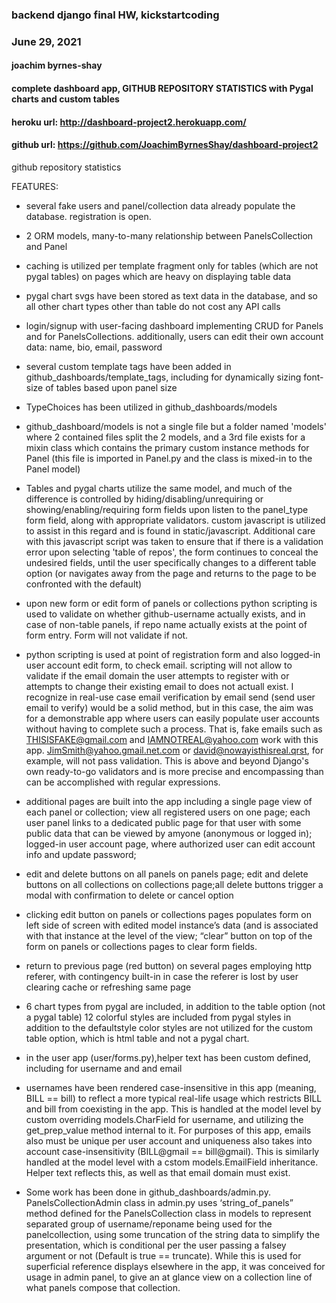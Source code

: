 ### backend django final HW, kickstartcoding
### June 29, 2021
#### joachim byrnes-shay
#### complete dashboard app,  GITHUB REPOSITORY STATISTICS with Pygal charts and custom tables

#### heroku url: http://dashboard-project2.herokuapp.com/

#### github url: https://github.com/JoachimByrnesShay/dashboard-project2


github repository statistics


FEATURES:

* several fake users and panel/collection data already populate the database.   registration is open.

* 2 ORM models, many-to-many relationship between PanelsCollection and Panel

* caching is utilized per template fragment only for tables (which are not pygal tables) on pages which are heavy on displaying table data

* pygal chart svgs have been stored as text data in the database, and so all other chart types other than table do not cost any API calls

* login/signup with user-facing dashboard implementing CRUD for Panels and for PanelsCollections.   additionally, users can edit their own account data: name, bio, email, password

* several custom template tags have been added in github_dashboards/template_tags, including for dynamically sizing font-size of tables based upon panel size

* TypeChoices has been utilized in github_dashboards/models

* github_dashboard/models is not a single file but a folder named 'models' where 2 contained files split the 2 models, and a 3rd file exists for a mixin class which contains the primary custom instance methods for Panel (this file is imported in Panel.py and the class is mixed-in to the Panel model)

* Tables and pygal charts utilize the same model, and much of the difference is controlled by hiding/disabling/unrequiring or showing/enabling/requiring form fields upon listen to the panel_type form field, along with appropriate validators.  custom javascript is utilized to assist in this regard and is found in static/javascript.  Additional care with this javascript script was taken to ensure that if there is a validation error upon selecting 'table of repos', the form continues to conceal the undesired fields, until the user specifically changes to a different table option (or navigates away from the page and returns to the page to be confronted with the default)

* upon new form or edit form of panels or collections python scripting is used to validate on whether github-username actually exists, and in case of non-table panels, if repo name actually exists at the point of form entry.   Form will not validate if not.

* python scripting is used at point of registration form and also logged-in user account edit form, to check email.  scripting will not allow to validate if the email domain the user attempts to register with or attempts to change their existing email to does not actuall exist.  I recognize in real-use case email verification by email send (send user email to verify) would be a solid method, but in this case, the aim was for a demonstrable app where users can easily populate user accounts without having to complete such a process.   That is,  fake emails such as THISISFAKE@gmail.com and IAMNOTREAL@yahoo.com work with this app.   JimSmith@yahoo.gmail.net.com or david@nowayisthisreal.qrst, for example, will not pass validation.  This is above and beyond Django's own ready-to-go validators and is more precise and encompassing than can be accomplished with regular expressions.  

* additional pages are built into the app including a single page view of each panel or collection; view all registered users on one page; each user panel links to a dedicated public page for that user with some public data that can be viewed by amyone (anonymous or logged in); logged-in user account page, where authorized user can edit account info and update password;

* edit and delete buttons on all panels on panels page; edit and delete buttons on all collections on collections page;all delete buttons trigger a modal with confirmation to delete or cancel option

* clicking edit button on panels or collections pages populates form on left side of screen with edited model instance’s data (and is associated with that instance at the level of the view; “clear” button on top of the form on panels or collections pages to clear form fields.

* return to previous page (red button) on several pages employing http referer, with contingency built-in in case the referer is lost by user clearing cache or refreshing same page

* 6 chart types from pygal are included, in addition to the table option (not a pygal table)
12 colorful styles are included from pygal styles in addition to the defaultstyle 
color styles are not utilized for the custom table option, which is html table and not a pygal chart.

* in the user app (user/forms.py),helper text has been custom defined, including for username and and email

* usernames have been rendered case-insensitive in this app (meaning, BILL == bill) to reflect a more typical real-life usage which restricts BILL and bill from coexisting in the app.  This is handled at the model level by custom overriding models.CharField for username, and utilizing the get_prep_value method internal to it.  For purposes of this app, emails also must be unique per user account and uniqueness also takes into account case-insensitivity (BILL@gmail == bill@gmail).  This is similarly handled at the model level with a cstom models.EmailField inheritance.  Helper text reflects this, as well as that email domain must exist.

* Some work has been done in github_dashboards/admin.py.   PanelsCollectionAdmin class in admin.py uses ‘string_of_panels” method defined for the PanelsCollection class in models to represent <br> separated group of username/reponame being used for the panelcollection, using some truncation of the string data to simplify the presentation, which is conditional per the user passing a falsey argument or not (Default is true == truncate).  While this is used for superficial reference displays elsewhere in the app, it was conceived for usage in admin panel, to give an at glance view on a collection line of what panels compose that collection.